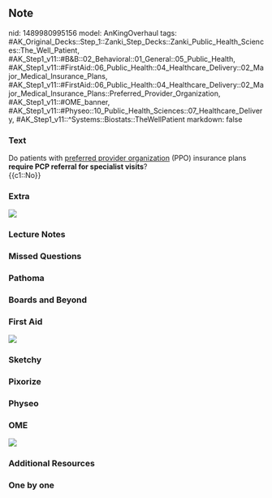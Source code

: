 ## Note
nid: 1489980995156
model: AnKingOverhaul
tags: #AK_Original_Decks::Step_1::Zanki_Step_Decks::Zanki_Public_Health_Sciences::The_Well_Patient, #AK_Step1_v11::#B&B::02_Behavioral::01_General::05_Public_Health, #AK_Step1_v11::#FirstAid::06_Public_Health::04_Healthcare_Delivery::02_Major_Medical_Insurance_Plans, #AK_Step1_v11::#FirstAid::06_Public_Health::04_Healthcare_Delivery::02_Major_Medical_Insurance_Plans::Preferred_Provider_Organization, #AK_Step1_v11::#OME_banner, #AK_Step1_v11::#Physeo::10_Public_Health_Sciences::07_Healthcare_Delivery, #AK_Step1_v11::^Systems::Biostats::TheWellPatient
markdown: false

### Text
<div>
  <div>
    Do patients with <u>preferred provider organization</u> (PPO)
    insurance plans <b>require PCP referral for specialist
    visits</b>?
  </div>
  <div>
    {{c1::No}}
  </div>
</div>

### Extra
<img src="Health%20insurance%20plans_1606536512076.png">

### Lecture Notes


### Missed Questions


### Pathoma


### Boards and Beyond


### First Aid
<img src="tmpvlm172.png">

### Sketchy


### Pixorize


### Physeo


### OME
<div class="ome-widget">
  <a href="https://onlinemeded.org?ref=anki"><img src=
  "_OME_AnkiFlashcards_General_7.png"></a>
</div>

### Additional Resources


### One by one

